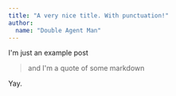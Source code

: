 ```yaml
---
title: "A very nice title. With punctuation!"
author:
  name: "Double Agent Man"
---
```

I'm just an example post

> and I'm a quote of some markdown

Yay.
